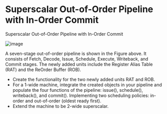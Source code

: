 # Superscalar Out-of-Order Pipeline with In-Order Commit
Superscalar Out-of-Order Pipeline with In-Order Commit 

![image](https://github.com/user-attachments/assets/63832daa-7bbf-4fa9-903f-38e8d842791d)


A seven-stage out-of-order pipeline is shown in the Figure above. It consists of Fetch, Decode, Issue, Schedule, Execute, Writeback, and Commit stages. The newly added units include the Register Alias Table (RAT) and the ReOrder Buffer (ROB). 

* Create the functionality for the two newly added units RAT and ROB.
* For a 1-wide machine, integrate the created objects in your pipeline and populate the four functions of the pipeline: issue(), schedule(), writeback(), and commit(). Implementing two scheduling policies: in-order and out-of-order (oldest ready first).
* Extend the machine to be 2-wide superscalar.
   
